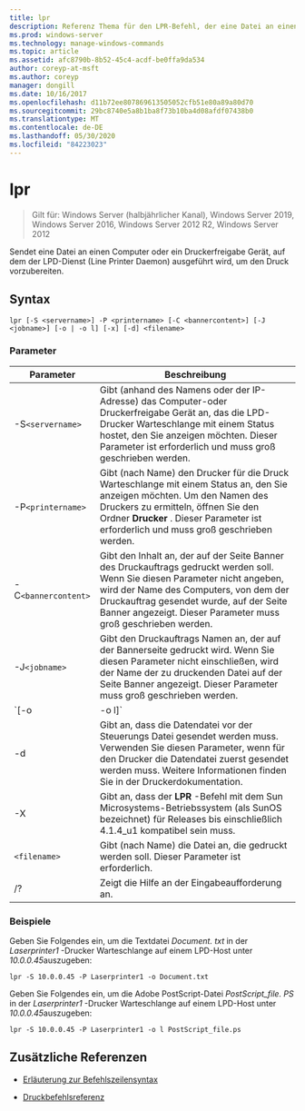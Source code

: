 ```yaml
---
title: lpr
description: Referenz Thema für den LPR-Befehl, der eine Datei an einen Computer oder ein Druckerfreigabe Gerät sendet, auf dem der LPD-Dienst (Line Printer Daemon) ausgeführt wird, um den Druck vorzubereiten.
ms.prod: windows-server
ms.technology: manage-windows-commands
ms.topic: article
ms.assetid: afc8790b-8b52-45c4-acdf-be0ffa9da534
author: coreyp-at-msft
ms.author: coreyp
manager: dongill
ms.date: 10/16/2017
ms.openlocfilehash: d11b72ee807869613505052cfb51e80a89a80d70
ms.sourcegitcommit: 29bc8740e5a8b1ba8f73b10ba4d08afdf07438b0
ms.translationtype: MT
ms.contentlocale: de-DE
ms.lasthandoff: 05/30/2020
ms.locfileid: "84223023"
---
```

# <a name="lpr"></a>lpr

> Gilt für: Windows Server (halbjährlicher Kanal), Windows Server 2019, Windows Server 2016, Windows Server 2012 R2, Windows Server 2012

Sendet eine Datei an einen Computer oder ein Druckerfreigabe Gerät, auf dem der LPD-Dienst (Line Printer Daemon) ausgeführt wird, um den Druck vorzubereiten.

## <a name="syntax"></a>Syntax

```
lpr [-S <servername>] -P <printername> [-C <bannercontent>] [-J <jobname>] [-o | -o l] [-x] [-d] <filename>
```

### <a name="parameters"></a>Parameter

| Parameter | Beschreibung |
| --------- | ----------- |
| -S`<servername>` | Gibt (anhand des Namens oder der IP-Adresse) das Computer-oder Druckerfreigabe Gerät an, das die LPD-Drucker Warteschlange mit einem Status hostet, den Sie anzeigen möchten.  Dieser Parameter ist erforderlich und muss groß geschrieben werden. |
| -P`<printername> `| Gibt (nach Name) den Drucker für die Druck Warteschlange mit einem Status an, den Sie anzeigen möchten. Um den Namen des Druckers zu ermitteln, öffnen Sie den Ordner **Drucker** . Dieser Parameter ist erforderlich und muss groß geschrieben werden. |
| -C`<bannercontent>` | Gibt den Inhalt an, der auf der Seite Banner des Druckauftrags gedruckt werden soll. Wenn Sie diesen Parameter nicht angeben, wird der Name des Computers, von dem der Druckauftrag gesendet wurde, auf der Seite Banner angezeigt. Dieser Parameter muss groß geschrieben werden. |
| -J`<jobname>` | Gibt den Druckauftrags Namen an, der auf der Bannerseite gedruckt wird. Wenn Sie diesen Parameter nicht einschließen, wird der Name der zu druckenden Datei auf der Seite Banner angezeigt. Dieser Parameter muss groß geschrieben werden. |
| `[-o | -o l]` | Gibt den Dateityp an, den Sie drucken möchten. Der Parameter **-o** gibt an, dass Sie eine Textdatei drucken möchten. Der Parameter **-o l** gibt an, dass Sie eine Binärdatei (z. b. eine PostScript-Datei) drucken möchten. |
| -d | Gibt an, dass die Datendatei vor der Steuerungs Datei gesendet werden muss. Verwenden Sie diesen Parameter, wenn für den Drucker die Datendatei zuerst gesendet werden muss. Weitere Informationen finden Sie in der Druckerdokumentation. |
| -X | Gibt an, dass der **LPR** -Befehl mit dem Sun Microsystems-Betriebssystem (als SunOS bezeichnet) für Releases bis einschließlich 4.1.4_u1 kompatibel sein muss. |
| `<filename>` | Gibt (nach Name) die Datei an, die gedruckt werden soll. Dieser Parameter ist erforderlich. |
| /? | Zeigt die Hilfe an der Eingabeaufforderung an. |

### <a name="examples"></a>Beispiele

Geben Sie Folgendes ein, um die Textdatei *Document. txt* in der *Laserprinter1* -Drucker Warteschlange auf einem LPD-Host unter *10.0.0.45*auszugeben:

```
lpr -S 10.0.0.45 -P Laserprinter1 -o Document.txt
```

Geben Sie Folgendes ein, um die Adobe PostScript-Datei *PostScript_file. PS* in der *Laserprinter1* -Drucker Warteschlange auf einem LPD-Host unter *10.0.0.45*auszugeben:

```
lpr -S 10.0.0.45 -P Laserprinter1 -o l PostScript_file.ps
```

## <a name="additional-references"></a>Zusätzliche Referenzen

- [Erläuterung zur Befehlszeilensyntax](command-line-syntax-key.md)

- [Druckbefehlsreferenz](print-command-reference.md)
